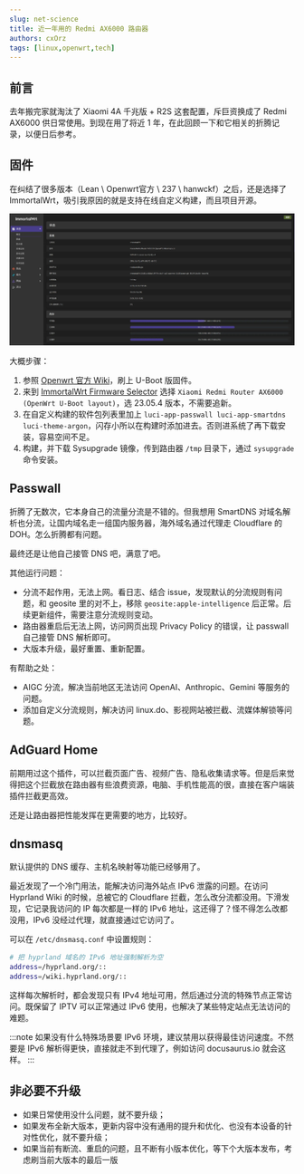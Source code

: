 ```yaml
---
slug: net-science
title: 近一年用的 Redmi AX6000 路由器
authors: cxOrz
tags: [linux,openwrt,tech]
---
```


## 前言

去年搬完家就淘汰了 Xiaomi 4A 千兆版 + R2S 这套配置，斥巨资换成了 Redmi AX6000 供日常使用。到现在用了将近 1 年，在此回顾一下和它相关的折腾记录，以便日后参考。

## 固件

在纠结了很多版本（Lean \ Openwrt官方 \ 237 \ hanwckf）之后，还是选择了 ImmortalWrt，吸引我原因的就是支持在线自定义构建，而且项目开源。

![ax6000-immortalwrt-img](ax6000-immortalwrt.webp)

<!-- truncate -->

大概步骤：

1. 参照 [Openwrt 官方 Wiki](https://openwrt.org/toh/xiaomi/redmi_ax6000)，刷上 U-Boot 版固件。
2. 来到 [ImmortalWrt Firmware Selector](https://firmware-selector.immortalwrt.org/) 选择 `Xiaomi Redmi Router AX6000 (OpenWrt U-Boot layout)`，选 23.05.4 版本，不需要追新。
3. 在自定义构建的软件包列表里加上 `luci-app-passwall luci-app-smartdns luci-theme-argon`，闪存小所以在构建时添加进去。否则进系统了再下载安装，容易空间不足。
4. 构建，并下载 Sysupgrade 镜像，传到路由器 `/tmp` 目录下，通过 `sysupgrade` 命令安装。

## Passwall

折腾了无数次，它本身自己的流量分流是不错的。但我想用 SmartDNS 对域名解析也分流，让国内域名走一组国内服务器，海外域名通过代理走 Cloudflare 的 DOH。怎么折腾都有问题。

最终还是让他自己接管 DNS 吧，满意了吧。

其他运行问题：

- 分流不起作用，无法上网。看日志、结合 issue，发现默认的分流规则有问题，和 geosite 里的对不上，移除 `geosite:apple-intelligence` 后正常。后续更新组件，需要注意分流规则变动。
- 路由器重启后无法上网，访问网页出现 Privacy Policy 的错误，让 passwall 自己接管 DNS 解析即可。
- 大版本升级，最好重置、重新配置。

有帮助之处：

- AIGC 分流，解决当前地区无法访问 OpenAI、Anthropic、Gemini 等服务的问题。
- 添加自定义分流规则，解决访问 linux.do、影视网站被拦截、流媒体解锁等问题。

## AdGuard Home

前期用过这个插件，可以拦截页面广告、视频广告、隐私收集请求等。但是后来觉得把这个拦截放在路由器有些浪费资源，电脑、手机性能高的很，直接在客户端装插件拦截更高效。

还是让路由器把性能发挥在更需要的地方，比较好。

## dnsmasq

默认提供的 DNS 缓存、主机名映射等功能已经够用了。

最近发现了一个冷门用法，能解决访问海外站点 IPv6 泄露的问题。在访问 Hyprland Wiki 的时候，总被它的 Cloudflare 拦截，怎么改分流都没用。下滑发现，它记录我访问的 IP 每次都是一样的 IPv6 地址，这还得了？怪不得怎么改都没用，IPv6 没经过代理，就直接通过它访问了。

可以在 `/etc/dnsmasq.conf` 中设置规则：
```bash
# 把 hyprland 域名的 IPv6 地址强制解析为空
address=/hyprland.org/::
address=/wiki.hyprland.org/::
```

这样每次解析时，都会发现只有 IPv4 地址可用，然后通过分流的特殊节点正常访问。既保留了 IPTV 可以正常通过 IPv6 使用，也解决了某些特定站点无法访问的难题。

:::note
如果没有什么特殊场景要 IPv6 环境，建议禁用以获得最佳访问速度。不然要是 IPv6 解析得更快，直接就走不到代理了，例如访问 docusaurus.io 就会这样。
:::

## 非必要不升级

- 如果日常使用没什么问题，就不要升级；
- 如果发布全新大版本，更新内容中没有通用的提升和优化、也没有本设备的针对性优化，就不要升级；
- 如果当前有断流、重启的问题，且不断有小版本优化，等下个大版本发布，考虑刷当前大版本的最后一版